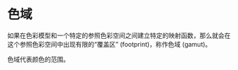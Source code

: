 # 色域

如果在色彩模型和一个特定的参照色彩空间之间建立特定的映射函数，那么就会在这个参照色彩空间中出现有限的“覆盖区” (footprint)，称作色域 (gamut)。

色域代表颜色的范围。

